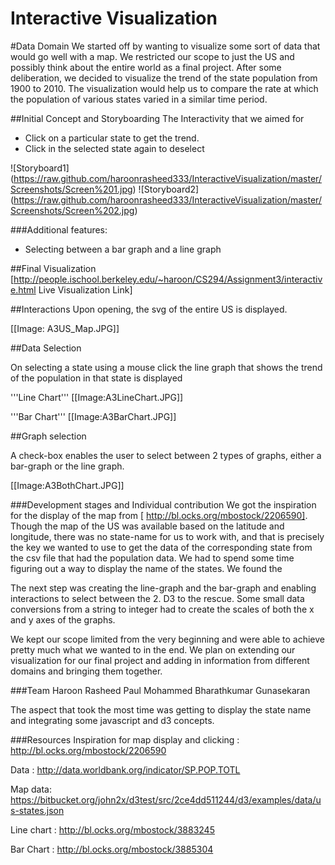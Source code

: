 Interactive Visualization
========================
#Data Domain
We started off by wanting to visualize some sort of data that would go well with a map. We restricted our scope to just the US and possibly think about the entire world as a final project. After some deliberation, we decided to visualize the trend of the state population from 1900 to 2010. The visualization would help us to compare the rate at which the population of various states varied in a similar time period. 

##Initial Concept and Storyboarding
The Interactivity that we aimed for
* Click on a particular state to get the trend.
* Click in the selected state again to deselect

![Storyboard1] (https://raw.github.com/haroonrasheed333/InteractiveVisualization/master/Screenshots/Screen%201.jpg)
![Storyboard2] (https://raw.github.com/haroonrasheed333/InteractiveVisualization/master/Screenshots/Screen%202.jpg)

###Additional features:
* Selecting between a bar graph and a line graph

##Final Visualization
[http://people.ischool.berkeley.edu/~haroon/CS294/Assignment3/interactive.html Live Visualization Link]


##Interactions
Upon opening, the svg of the entire US is displayed.   

[[Image: A3US_Map.JPG]]

##Data Selection

On selecting a state using a mouse click the line graph that shows the trend of the population in that state is displayed

'''Line Chart'''
[[Image:A3LineChart.JPG]]

'''Bar Chart'''
[[Image:A3BarChart.JPG]]


##Graph selection

A check-box enables the user to select between 2 types of graphs, either a bar-graph or the line graph.

[[Image:A3BothChart.JPG]]
 
###Development stages and Individual contribution
We got the inspiration for the display of the map from [ http://bl.ocks.org/mbostock/2206590]. Though the map of the US was available based on the latitude and longitude, there was no state-name for us to work with, and that is precisely the key we wanted to use to get the data of the corresponding state from the csv file that had the population data. We had to spend some time figuring out a way to display the name of the states. We found the 

The next step was creating the line-graph and the bar-graph and enabling interactions to select between the 2. D3 to the rescue. Some small data conversions from a string to integer had to create the scales of both the x and y axes of the graphs. 

We kept our scope limited from the very beginning and were able to achieve pretty much what we wanted to in the end. We plan on extending our visualization for our final project and adding in information from different domains and bringing them together.


###Team
Haroon Rasheed Paul Mohammed
Bharathkumar Gunasekaran

The aspect that took the most time was getting to display the state name and integrating some javascript and d3 concepts. 

###Resources
Inspiration for map display and clicking : http://bl.ocks.org/mbostock/2206590

Data : http://data.worldbank.org/indicator/SP.POP.TOTL 

Map data: https://bitbucket.org/john2x/d3test/src/2ce4dd511244/d3/examples/data/us-states.json  

Line chart : http://bl.ocks.org/mbostock/3883245

Bar Chart : http://bl.ocks.org/mbostock/3885304

